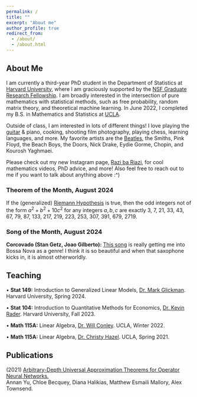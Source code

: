 ```yaml
---
permalink: /
title: ""
excerpt: "About me"
author_profile: true
redirect_from: 
  - /about/
  - /about.html
---
```

## About Me

I am currently a third-year PhD student in the Department of Statistics at [Harvard University](https://statistics.fas.harvard.edu/), where I am graciously supported by the [NSF Graduate Research Fellowship](https://www.nsfgrfp.org/). I am broadly interested in the intersection of pure mathematics with statistical methods, such as free probability, random matrix theory, and theoretical machine learning. In June 2022, I completed my B.S. in Mathematics and Statistics at [UCLA](https://ww3.math.ucla.edu/).

Outside of class, I am interested in lots of different things! I love playing the [guitar](https://mattesmaili.github.io/files/guitar.png) & piano, cooking, shooting film photography, playing chess, learning languages, and more. My favorite artists are the [Beatles](https://open.spotify.com/playlist/07ZKf7841juhmGlI6LMfBd?si=4511ac89f1d14618), the Smiths, Pink Floyd, the Beach Boys, the Doors, Nick Drake, Eydie Gorme, Chopin, and Kourosh Yaghmaei.

Please check out my new Instagram page, [Razi ba Riazi](https://www.instagram.com/razibariazi), for cool mathematics videos, PhD advice, and more! Also feel free to reach out to me if you want to talk about anything above :^)

### Theorem of the Month, August 2024

If the (generalized) [Riemann Hypothesis](https://en.wikipedia.org/wiki/Riemann_hypothesis) is true, then the odd integers not of the form $a^2+b^2 + 10c^2$ for any integers $a, b, c$ are exactly 3, 7, 21, 33, 43, 67, 79, 87, 133, 217, 219, 223, 253, 307, 391, 679, 2719.

### Song of the Month, August 2024

**Corcovado (Stan Getz, Joao Gilberto):** [This song](https://open.spotify.com/track/5EaU1o7PQE5vhW5HdDWgdO?si=716dae322ffe4dca) is really getting me into Bossa Nova as a genre! I think it is so beautiful and when that saxophone kicks in, it is almost otherworldly.

## Teaching
• **Stat 149:** Introduction to Generalized Linear Models, [Dr. Mark Glickman](http://www.glicko.net/). Harvard University, Spring 2024.

• **Stat 104:** Introduction to Quantitative Methods for Economics, [Dr. Kevin Rader](https://statistics.fas.harvard.edu/people/kevin-rader). Harvard University, Fall 2023.

• **Math 115A:** Linear Algebra, [Dr. Will Conley](https://www.math.ucla.edu/~wconley/). UCLA, Winter 2022.

• **Math 115A:** Linear Algebra, [Dr. Christy Hazel](https://christyhazel.github.io/). UCLA, Spring 2021.

## Publications

(2021) [Arbitrary-Depth Universal Approximation Theorems for Operator Neural Networks.](https://arxiv.org/abs/2109.11354)  
Annan Yu, Chloe Becquey, Diana Halikias, Matthew Esmaili Mallory, Alex Townsend.

